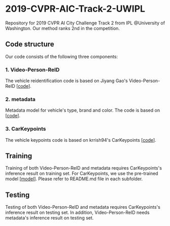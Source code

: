 # 2019-CVPR-AIC-Track-2-UWIPL
Repository for 2019 CVPR AI City Challenge Track 2 from IPL @University of Washington. 
Our method ranks 2nd in the competition.

## Code structure
Our code consists of the following three components:

### 1. Video-Person-ReID
The vehicle reidentification code is based on Jiyang Gao's Video-Person-ReID \[[code](https://github.com/jiyanggao/Video-Person-ReID)\].

### 2. metadata
Metadata model for vehicle's type, brand and color. The code is based on \[[code](https://github.com/pangwong/pytorch-multi-label-classifier)\].

### 3. CarKeypoints
The vehicle keypoints code is based on krrish94's CarKeypoints \[[code](https://github.com/krrish94/CarKeypoints)\].

## Training
Training of both Video-Person-ReID and metadata requires CarKeypoints's inference result on training set. For CarKeypoints, we use the pre-trained model \[[model](https://github.com/krrish94/CarKeypoints)\]. Please refer to README.md file in each subfolder.

## Testing
Testing of both Video-Person-ReID and metadata requires CarKeypoints's inference result on testing set. In addition, Video-Person-ReID needs metadata's inference result on testing set.
